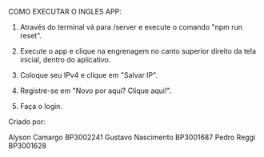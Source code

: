 COMO EXECUTAR O INGLES APP:

1) Através do terminal vá para /server e execute o comando "npm run reset".

2) Execute o app e clique na engrenagem no canto superior direito da tela inicial, dentro do aplicativo.

3) Coloque seu IPv4 e clique em "Salvar IP".

4) Registre-se em "Novo por aqui? Clique aqui!".

5) Faça o login. 



Criado por:

Alyson Camargo BP3002241
Gustavo Nascimento BP3001687
Pedro Reggi BP3001628


 



